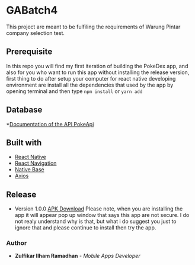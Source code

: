 # GABatch4

This project are meant to be fulfiling the requirements of Warung Pintar company selection test.

## Prerequisite

In this repo you will find my first iteration of building the PokeDex app, and also for you who want to run this app without installing the release version, first thing to do after setup your computer for react native developing environment are install all the dependencies that used by the app by opening terminal and then type ```npm install``` or ```yarn add```

## Database

*[Documentation of the API PokeApi](https://pokeapi.co/)

## Built with

* [React Native](https://facebook.github.io/react-native/docs/getting-started)
* [React Navigation](https://reactnavigation.org/docs/en/getting-started.html)
* [Native Base](https://docs.nativebase.io/)
* [Axios](https://www.npmjs.com/package/axios)

## Release
* Version 1.0.0
[APK Download](https://drive.google.com/open?id=1qs69ukOTo22P2uWASHXxu2WagYf8pKMT)
Please note, when you are installing the app it will appear pop up window that says this app are not secure. I do not realy understand why is that, but what i do suggest you just to ignore that and please continue to install then try the app.

### Author

* **Zulfikar Ilham Ramadhan** - *Mobile Apps Developer* 
